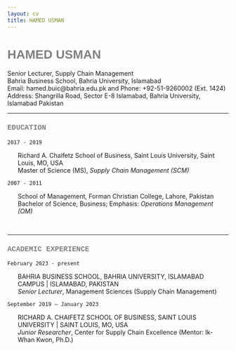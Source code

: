 ```yaml
---
layout: cv
title: HAMED USMAN
---
```

<h1 style="font-family:arial; color:#808080">HAMED USMAN</h1>
Senior Lecturer, Supply Chain Management<br/>
Bahria Business School, Bahria University, Islamabad<br/>
Email: hamed.buic@bahria.edu.pk and Phone: +92-51-9260002 (Ext. 1424)<br/>
Address: Shangrilla Road, Sector E-8 Islamabad, Bahria University, Islamabad Pakistan


<br/>

---


<h3 style="font-family:courier; color:#808080">EDUCATION</h3>

`2017 - 2019`<br/>
<ul style="list-style-type:none;">
  <li>Richard A. Chaifetz School of Business, Saint Louis University, Saint Louis, MO, USA</li>
  <li>Master of Science (MS), <i>Supply Chain Management (SCM)</i></li>
</ul>

`2007 - 2011`<br/>
<ul style="list-style-type:none;">
  <li>School of Management, Forman Christian College, Lahore, Pakistan</li>
  <li>Bachelor of Science, Business; Emphasis: <i>Operations Management (OM)</i></li>
</ul>


<br/>

---


<h3 style="font-family:courier; color:#808080">ACADEMIC EXPERIENCE</h3>

`February 2023 - present`<br/>
<ul style="list-style-type:none;">
  <li>BAHRIA BUSINESS SCHOOL, BAHRIA UNIVERSITY, ISLAMABAD CAMPUS | ISLAMABAD, PAKISTAN</li>
  <li><i>Senior Lecturer</i>, Management Sciences (Supply Chain Management)</li>
</ul>

`September 2019 – January 2023`<br/>
<ul style="list-style-type:none;">
  <li>RICHARD A. CHAIFETZ SCHOOL OF BUSINESS, SAINT LOUIS UNIVERSITY | SAINT LOUIS, MO, USA</li>
  <li><i>Junior Researcher</i>, Center for Supply Chain Excellence (Mentor: Ik-Whan Kwon, Ph.D.)</li>
</ul>
